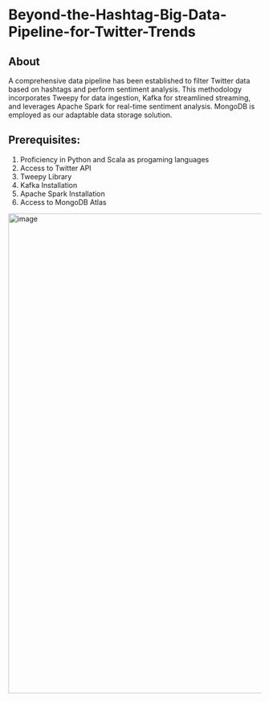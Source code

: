 # Beyond-the-Hashtag-Big-Data-Pipeline-for-Twitter-Trends
## About
A comprehensive data pipeline has been established to filter Twitter data based on hashtags and perform sentiment analysis. This methodology incorporates Tweepy for data ingestion, Kafka for streamlined streaming, and leverages Apache Spark for real-time sentiment analysis. MongoDB is employed as our adaptable data storage solution.

## Prerequisites:
1. Proficiency in Python and Scala as progaming languages
2. Access to Twitter API
3. Tweepy Library
4. Kafka Installation
5. Apache Spark Installation
6. Access to MongoDB Atlas
   

<img width="956" alt="image" src="https://github.com/PadhmaCebolu/Beyond-the-Hashtag-Big-Data-Pipeline-for-Twitter-Trends/assets/150218157/37ae46ea-32c0-4f7c-a06a-eb11777d14a3">
